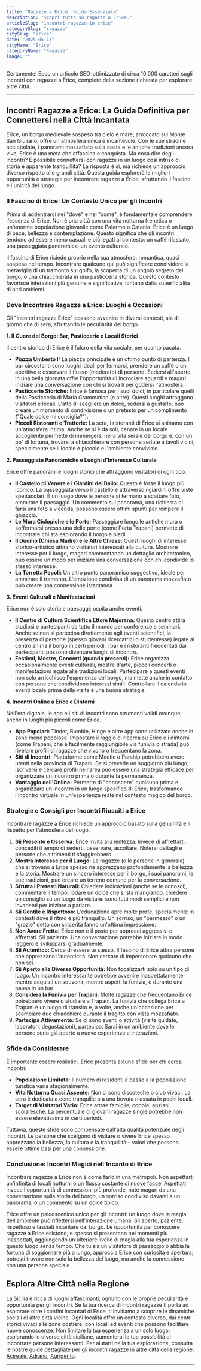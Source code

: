 ```yaml
---
title: "Ragazze a Erice: Guida Essenziale"
description: "Scopri tutto su ragazze a Erice."
articleSlug: "incontri-ragazze-in-erice" 
categorySlug: "ragazze"
citySlug: "erice"
date: "2025-05-13"
cityName: "Erice"
categoryName: "Ragazze"
image: ""
---
```


Certamente! Ecco un articolo SEO-ottimizzato di circa 10.000 caratteri sugli incontri con ragazze a Erice, completo della sezione richiesta per esplorare altre città.

---

## Incontri Ragazze a Erice: La Guida Definitiva per Connettersi nella Città Incantata

Erice, un borgo medievale sospeso tra cielo e mare, arroccato sul Monte San Giuliano, offre un'atmosfera unica e incantevole. Con le sue stradine acciottolate, i panorami mozzafiato sulla costa e le antiche tradizioni ancora vive, Erice è una meta che affascina e conquista. Ma cosa dire degli incontri? È possibile connettersi con ragazze in un luogo così intriso di storia e apparente tranquillità? La risposta è sì, ma richiede un approccio diverso rispetto alle grandi città. Questa guida esplorerà le migliori opportunità e strategie per incontrare ragazze a Erice, sfruttando il fascino e l'unicità del luogo.

### Il Fascino di Erice: Un Contesto Unico per gli Incontri

Prima di addentrarci nei "dove" e nei "come", è fondamentale comprendere l'essenza di Erice. Non è una città con una vita notturna frenetica o un'enorme popolazione giovanile come Palermo o Catania. Erice è un luogo di pace, bellezza e contemplazione. Questo significa che gli incontri tendono ad essere meno casuali e più legati al contesto: un caffè rilassato, una passeggiata panoramica, un evento culturale.

Il fascino di Erice risiede proprio nella sua atmosfera: romantica, quasi sospesa nel tempo. Incontrare qualcuno qui può significare condividere la meraviglia di un tramonto sul golfo, la scoperta di un angolo segreto del borgo, o una chiacchierata in una pasticceria storica. Questo contesto favorisce interazioni più genuine e significative, lontano dalla superficialità di altri ambienti.

### Dove Incontrare Ragazze a Erice: Luoghi e Occasioni

Gli "incontri ragazze Erice" possono avvenire in diversi contesti, sia di giorno che di sera, sfruttando le peculiarità del borgo.

**1. Il Cuore del Borgo: Bar, Pasticcerie e Locali Storici**

Il centro storico di Erice è il fulcro della vita sociale, per quanto pacata.
*   **Piazza Umberto I:** La piazza principale è un ottimo punto di partenza. I bar circostanti sono luoghi ideali per fermarsi, prendere un caffè o un aperitivo e osservare il flusso (moderato) di persone. Sedersi all'aperto in una bella giornata offre l'opportunità di incrociare sguardi e magari iniziare una conversazione con chi si trova lì per godersi l'atmosfera.
*   **Pasticcerie Storiche:** Erice è famosa per i suoi dolci, in particolare quelli della Pasticceria di Maria Grammatico (e altre). Questi luoghi attraggono visitatori e locali. L'atto di scegliere un dolce, sedersi a gustarlo, può creare un momento di condivisione o un pretesto per un complimento ("Quale dolce mi consiglia?").
*   **Piccoli Ristoranti e Trattorie:** La sera, i ristoranti di Erice si animano con un'atmosfera intima. Anche se si è da soli, cenare in un locale accogliente permette di immergersi nella vita serale del borgo e, con un po' di fortuna, trovarsi a chiacchierare con persone sedute a tavoli vicini, specialmente se il locale è piccolo e l'ambiente conviviale.

**2. Passeggiate Panoramiche e Luoghi d'Interesse Culturale**

Erice offre panorami e luoghi storici che attraggono visitatori di ogni tipo.
*   **Il Castello di Venere e i Giardini del Balio:** Questo è forse il luogo più iconico. La passeggiata verso il castello e attraverso i giardini offre viste spettacolari. È un luogo dove le persone si fermano a scattare foto, ammirare il paesaggio. Un commento sul panorama, una richiesta di farsi una foto a vicenda, possono essere ottimi spunti per rompere il ghiaccio.
*   **Le Mura Ciclopiche e le Porte:** Passeggiare lungo le antiche mura o soffermarsi presso una delle porte (come Porta Trapani) permette di incontrare chi sta esplorando il borgo a piedi.
*   **Il Duomo (Chiesa Madre) e le Altre Chiese:** Questi luoghi di interesse storico-artistico attirano visitatori interessati alla cultura. Mostrare interesse per il luogo, magari commentando un dettaglio architettonico, può essere un modo per iniziare una conversazione con chi condivide lo stesso interesse.
*   **La Torretta Pepoli:** Un altro punto panoramico suggestivo, ideale per ammirare il tramonto. L'emozione condivisa di un panorama mozzafiato può creare una connessione istantanea.

**3. Eventi Culturali e Manifestazioni**

Erice non è solo storia e paesaggi; ospita anche eventi.
*   **Il Centro di Cultura Scientifica Ettore Majorana:** Questo centro attira studiosi e partecipanti da tutto il mondo per conferenze e seminari. Anche se non si partecipa direttamente agli eventi scientifici, la presenza di persone (spesso giovani ricercatrici o studentesse) legate al centro anima il borgo in certi periodi. I bar e i ristoranti frequentati dai partecipanti possono diventare luoghi di incontro.
*   **Festival, Mostre, Concerti (quando presenti):** Erice organizza occasionalmente eventi culturali, mostre d'arte, piccoli concerti o manifestazioni legate alle tradizioni locali. Partecipare a questi eventi non solo arricchisce l'esperienza del borgo, ma mette anche in contatto con persone che condividono interessi simili. Controllare il calendario eventi locale prima della visita è una buona strategia.

**4. Incontri Online a Erice e Dintorni**

Nell'era digitale, le app e i siti di incontri sono strumenti validi ovunque, anche in luoghi più piccoli come Erice.
*   **App Popolari:** Tinder, Bumble, Hinge e altre app sono utilizzate anche in zone meno popolose. Impostare il raggio di ricerca su Erice e i dintorni (come Trapani, che è facilmente raggiungibile via funivia o strada) può rivelare profili di ragazze che vivono o frequentano la zona.
*   **Siti di Incontri:** Piattaforme come Meetic o Parship potrebbero avere utenti nella provincia di Trapani. Se si prevede un soggiorno più lungo, iscriversi e cercare profili nell'area può essere una strategia efficace per organizzare un incontro prima o durante la permanenza.
*   **Vantaggio dell'Online:** Permette di "conoscere" qualcuno prima e organizzare un incontro in un luogo specifico di Erice, trasformando l'incontro virtuale in un'esperienza reale nel contesto magico del borgo.

### Strategie e Consigli per Incontri Riusciti a Erice

Incontrare ragazze a Erice richiede un approccio basato sulla genuinità e il rispetto per l'atmosfera del luogo.

1.  **Sii Presente e Osserva:** Erice invita alla lentezza. Invece di affrettarti, concediti il tempo di sederti, osservare, ascoltare. Noterai dettagli e persone che altrimenti ti sfuggirebbero.
2.  **Mostra Interesse per il Luogo:** Le ragazze (e le persone in generale) che si trovano a Erice spesso ne apprezzano profondamente la bellezza e la storia. Mostrare un sincero interesse per il borgo, i suoi panorami, le sue tradizioni, può creare un terreno comune per la conversazione.
3.  **Sfrutta i Pretesti Naturali:** Chiedere indicazioni (anche se le conosci), commentare il tempo, lodare un dolce che si sta mangiando, chiedere un consiglio su un luogo da visitare: sono tutti modi semplici e non invadenti per iniziare a parlare.
4.  **Sii Gentile e Rispettoso:** L'educazione apre molte porte, specialmente in contesti dove il ritmo è più tranquillo. Un sorriso, un "permesso" o un "grazie" detto con sincerità fanno un'ottima impressione.
5.  **Non Avere Fretta:** Erice non è il posto per approcci aggressivi o affrettati. Sii paziente. Una conversazione potrebbe iniziare in modo leggero e svilupparsi gradualmente.
6.  **Sii Autentico:** Cerca di essere te stesso. Il fascino di Erice attira persone che apprezzano l'autenticità. Non cercare di impersonare qualcuno che non sei.
7.  **Sii Aperto alle Diverse Opportunità:** Non focalizzarti solo su un tipo di luogo. Un incontro interessante potrebbe avvenire inaspettatamente mentre acquisti un souvenir, mentre aspetti la funivia, o durante una pausa in un bar.
8.  **Considera la Funivia per Trapani:** Molte ragazze che frequentano Erice potrebbero vivere o studiare a Trapani. La funivia che collega Erice a Trapani è un luogo di transito e, a volte, anche un'occasione per scambiare due chiacchiere durante il tragitto con vista mozzafiato.
9.  **Partecipa Attivamente:** Se ci sono eventi o attività (visite guidate, laboratori, degustazioni), partecipa. Sarai in un ambiente dove le persone sono già aperte a nuove esperienze e interazioni.

### Sfide da Considerare

È importante essere realistici. Erice presenta alcune sfide per chi cerca incontri:
*   **Popolazione Limitata:** Il numero di residenti è basso e la popolazione turistica varia stagionalmente.
*   **Vita Notturna Quasi Assente:** Non ci sono discoteche o club vivaci. La sera è dedicata a cene tranquille o a una bevuta rilassata in pochi locali.
*   **Target di Visitatori Vario:** Erice attrae famiglie, coppie, anziani, scolaresche. La percentuale di giovani ragazze single potrebbe non essere elevatissima in certi periodi.

Tuttavia, queste sfide sono compensate dall'alta qualità potenziale degli incontri. Le persone che scelgono di visitare o vivere Erice spesso apprezzano la bellezza, la cultura e la tranquillità – valori che possono essere ottime basi per una connessione.

### Conclusione: Incontri Magici nell'Incanto di Erice

Incontrare ragazze a Erice non è come farlo in una metropoli. Non aspettarti un'infinità di locali notturni o un flusso costante di nuove facce. Aspettati invece l'opportunità di connessioni più profonde, nate magari da una conversazione sulla storia del borgo, un sorriso condiviso davanti a un panorama, o un commento su un dolce tipico.

Erice offre un palcoscenico unico per gli incontri: un luogo dove la magia dell'ambiente può riflettersi nell'interazione umana. Sii aperto, paziente, rispettoso e lasciati incantare dal borgo. Le opportunità per conoscere ragazze a Erice esistono, e spesso si presentano nei momenti più inaspettati, aggiungendo un ulteriore livello di magia alla tua esperienza in questo luogo senza tempo. Che tu sia un visitatore di passaggio o abbia la fortuna di soggiornare più a lungo, approccia Erice con curiosità e apertura; potresti trovare non solo la bellezza del luogo, ma anche la connessione con una persona speciale.

## Esplora Altre Città nella Regione

La Sicilia è ricca di luoghi affascinanti, ognuno con le proprie peculiarità e opportunità per gli incontri. Se la tua ricerca di incontri ragazze ti porta ad esplorare oltre i confini incantati di Erice, ti invitiamo a scoprire le dinamiche sociali di altre città vicine. Ogni località offre un contesto diverso, dai centri storici vivaci alle zone costiere, con locali ed eventi che possono facilitare nuove conoscenze. Non limitare la tua esperienza a un solo luogo; esplorando le diverse città siciliane, aumenterai le tue possibilità di incontrare persone interessanti. Per aiutarti nella tua esplorazione, consulta le nostre guide dettagliate per gli incontri ragazze in altre città della regione: [Acireale](/acireale/ragazze/incontri-ragazze-in-acireale), [Adrano](/adrano/ragazze/incontri-ragazze-in-adrano), [Agrigento](/agrigento/ragazze/incontri-ragazze-in-agrigento).

---
